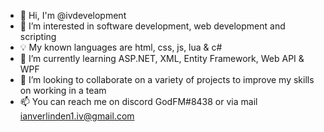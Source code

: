 - 👋 Hi, I'm @ivdevelopment
- 👀 I’m interested in software development, web development and scripting
- 💡   My known languages are html, css, js, lua & c#
- 🌱 I’m currently learning ASP.NET, XML, Entity Framework, Web API & WPF
- 💞️ I’m looking to collaborate on a variety of projects to improve my skills on working in a team
- 📫 You can reach me on discord GodFM#8438 or via mail ianverlinden1.iv@gmail.com

<!---
ivdevelopment/ivdevelopment is a ✨ special ✨ repository because its `README.md` (this file) appears on your GitHub profile.
You can click the Preview link to take a look at your changes.
--->
